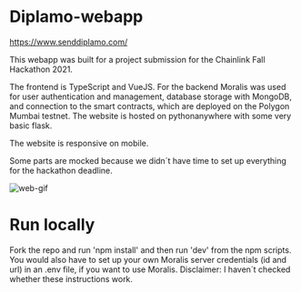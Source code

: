 # Diplamo-webapp

https://www.senddiplamo.com/

This webapp was built for a project submission for the Chainlink Fall Hackathon 2021.

The frontend is TypeScript and VueJS. 
For the backend Moralis was used for user authentication and management, database storage with MongoDB, and connection to the smart contracts, which are deployed on the Polygon Mumbai testnet. The website is hosted on pythonanywhere with some very basic flask.

The website is responsive on mobile.

Some parts are mocked because we didn´t have time to set up everything for the hackathon deadline.

![web-gif](https://user-images.githubusercontent.com/78375761/145259770-c4969a48-ffeb-47c0-bec5-a6156de4a6e9.gif)

# Run locally
Fork the repo and run 'npm install' and then run 'dev' from the npm scripts. You would also have to set up your own Moralis server credentials (id and url) in an .env file, if you want to use Moralis.
Disclaimer: I haven´t checked whether these instructions work.
